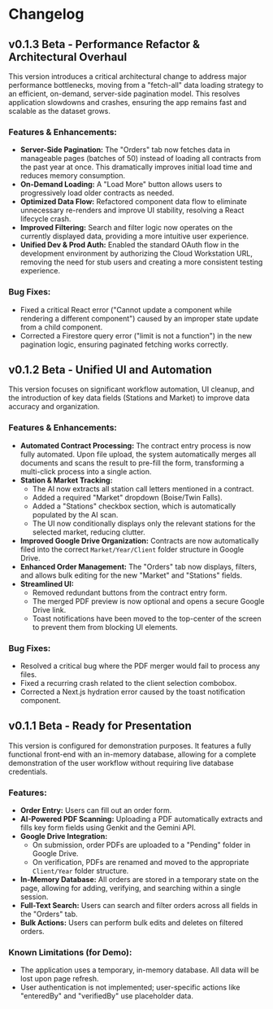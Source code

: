 # Changelog

## v0.1.3 Beta - Performance Refactor & Architectural Overhaul

This version introduces a critical architectural change to address major performance bottlenecks, moving from a "fetch-all" data loading strategy to an efficient, on-demand, server-side pagination model. This resolves application slowdowns and crashes, ensuring the app remains fast and scalable as the dataset grows.

### Features & Enhancements:

-   **Server-Side Pagination:** The "Orders" tab now fetches data in manageable pages (batches of 50) instead of loading all contracts from the past year at once. This dramatically improves initial load time and reduces memory consumption.
-   **On-Demand Loading:** A "Load More" button allows users to progressively load older contracts as needed.
-   **Optimized Data Flow:** Refactored component data flow to eliminate unnecessary re-renders and improve UI stability, resolving a React lifecycle crash.
-   **Improved Filtering:** Search and filter logic now operates on the currently displayed data, providing a more intuitive user experience.
-   **Unified Dev & Prod Auth:** Enabled the standard OAuth flow in the development environment by authorizing the Cloud Workstation URL, removing the need for stub users and creating a more consistent testing experience.

### Bug Fixes:

-   Fixed a critical React error ("Cannot update a component while rendering a different component") caused by an improper state update from a child component.
-   Corrected a Firestore query error ("limit is not a function") in the new pagination logic, ensuring paginated fetching works correctly.

## v0.1.2 Beta - Unified UI and Automation

This version focuses on significant workflow automation, UI cleanup, and the introduction of key data fields (Stations and Market) to improve data accuracy and organization.

### Features & Enhancements:

-   **Automated Contract Processing:** The contract entry process is now fully automated. Upon file upload, the system automatically merges all documents and scans the result to pre-fill the form, transforming a multi-click process into a single action.
-   **Station & Market Tracking:**
    -   The AI now extracts all station call letters mentioned in a contract.
    -   Added a required "Market" dropdown (Boise/Twin Falls).
    -   Added a "Stations" checkbox section, which is automatically populated by the AI scan.
    -   The UI now conditionally displays only the relevant stations for the selected market, reducing clutter.
-   **Improved Google Drive Organization:** Contracts are now automatically filed into the correct `Market/Year/Client` folder structure in Google Drive.
-   **Enhanced Order Management:** The "Orders" tab now displays, filters, and allows bulk editing for the new "Market" and "Stations" fields.
-   **Streamlined UI:**
    -   Removed redundant buttons from the contract entry form.
    -   The merged PDF preview is now optional and opens a secure Google Drive link.
    -   Toast notifications have been moved to the top-center of the screen to prevent them from blocking UI elements.

### Bug Fixes:

-   Resolved a critical bug where the PDF merger would fail to process any files.
-   Fixed a recurring crash related to the client selection combobox.
-   Corrected a Next.js hydration error caused by the toast notification component.

## v0.1.1 Beta - Ready for Presentation

This version is configured for demonstration purposes. It features a fully functional front-end with an in-memory database, allowing for a complete demonstration of the user workflow without requiring live database credentials.

### Features:

-   **Order Entry:** Users can fill out an order form.
-   **AI-Powered PDF Scanning:** Uploading a PDF automatically extracts and fills key form fields using Genkit and the Gemini API.
-   **Google Drive Integration:**
    -   On submission, order PDFs are uploaded to a "Pending" folder in Google Drive.
    -   On verification, PDFs are renamed and moved to the appropriate `Client/Year` folder structure.
-   **In-Memory Database:** All orders are stored in a temporary state on the page, allowing for adding, verifying, and searching within a single session.
-   **Full-Text Search:** Users can search and filter orders across all fields in the "Orders" tab.
-   **Bulk Actions:** Users can perform bulk edits and deletes on filtered orders.

### Known Limitations (for Demo):

-   The application uses a temporary, in-memory database. All data will be lost upon page refresh.
-   User authentication is not implemented; user-specific actions like "enteredBy" and "verifiedBy" use placeholder data.
